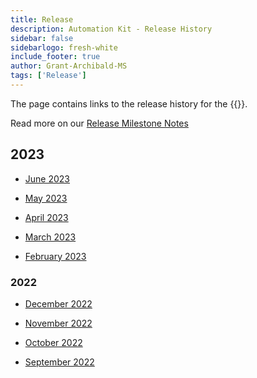 ```yaml
---
title: Release
description: Automation Kit - Release History
sidebar: false
sidebarlogo: fresh-white
include_footer: true
author: Grant-Archibald-MS
tags: ['Release']
---
```


The page contains links to the release history for the {{<product-name>}}.

Read more on our [Release Milestone Notes](/releases/milestones)

## 2023

- [June 2023](/releases/june-2023)

- [May 2023](/releases/may-2023)

- [April 2023](/releases/april-2023)

- [March 2023](/releases/march-2023)

- [February 2023](/releases/february-2023)

### 2022

- [December 2022](/releases/december-2022)

- [November 2022](/releases/november-2022)

- [October 2022](/releases/october-2022)

- [September 2022](/releases/september-2022)